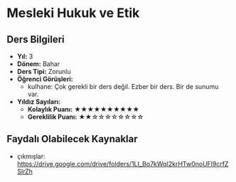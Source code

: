 # Mesleki Hukuk ve Etik

## Ders Bilgileri

- **Yıl:** 3
- **Dönem:** Bahar
- **Ders Tipi:** Zorunlu
- **Öğrenci Görüşleri:**
  - kulhane: Çok gerekli bir ders değil. Ezber bir ders. Bir de sunumu var.
- **Yıldız Sayıları:**
  - **Kolaylık Puanı:** ★★★★★★★★★★
  - **Gereklilik Puanı:** ★★☆☆☆☆☆☆☆☆


## Faydalı Olabilecek Kaynaklar

- çıkmışlar: https://drive.google.com/drive/folders/1LI_Bo7kWqI2krHTw0noUFl9crfZSlrZh
